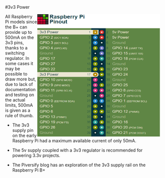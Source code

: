 #3v3 Power

<p >
<img src = "https://github.com/Sandeep-BlackHat/RaspberryPi_World/blob/main/src/img/3v3.png" width="400" height="400" align = "right"/>
All Raspberry Pi models since the B+ can provide up to 500mA on the 3v3 pins,
thanks to a switching regulator. In some cases it may be possible to draw more but,
due to lack of documentation and testing on the actual limits,
500mA is given as a rule of thumb.

- The 3v3 supply pin on the early Raspberry Pi had a maximum available current of only 50mA.
- The 5v supply coupled with a 3v3 regulator is recommended for powering 3.3v projects.

- The Piversify blog has an exploration of the 3v3 supply rail on the Raspberry Pi B+
</p>

